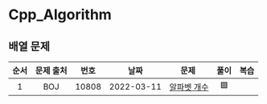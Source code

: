 # Cpp_Algorithm

## 배열 문제
| 순서 | 문제 출처|번호| 날짜     | 문제&nbsp;      | 풀이  | 복습  |
| :--------:| :--------: |:--------: | :--------: | :--------: | :-------: | :-------: |
|1| BOJ     | 10808     |2022-03-11|[알파벳 개수](https://www.acmicpc.net/problem/10808) |🟩||
